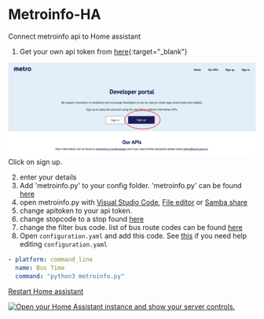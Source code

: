 # Metroinfo-HA
Connect metroinfo api to Home assistant

1. Get your own api token from [here](https://apidevelopers.metroinfo.co.nz){:target="_blank"}
<p class='img'>
  <img src='/images/Metroinfo-dev-webiste.jpeg' alt='Screenshot of the metroinfo Developer portal'>
  Click on sign up.
</p>

2. enter your details
3. Add 'metroinfo.py' to your config folder. 'metroinfo.py' can be found [here](/config/metroinfo.py)
4. open metroinfo.py with [Visual Studio Code](https://my.home-assistant.io/redirect/supervisor_addon/?addon=a0d7b954_vscode), [File editor](https://my.home-assistant.io/redirect/supervisor_addon/?addon=core_configurator) or [Samba share](https://my.home-assistant.io/redirect/supervisor_addon/?addon=core_samba)
5. change apitoken to your api token.
6. change stopcode to a stop found [here](https://go.metroinfo.co.nz/) 
7. change the filter bus code. list of bus route codes can be found [here](/metroinfo-data/routes.txt)
8. Open `configuration.yaml` and add this code. See [this](https://www.home-assistant.io/docs/configuration/#editing-configurationyaml) if you need help editing `configuration.yaml`

```yaml
- platform: command_line
  name: Bus Time
  command: "python3 metroinfo.py"
```

[Restart Home assistant](https://www.home-assistant.io/docs/configuration/#reloading-changes) 

<a href="https://my.home-assistant.io/redirect/server_controls/" target="_blank"><img src="https://my.home-assistant.io/badges/server_controls.svg" alt="Open your Home Assistant instance and show your server controls." /></a>
